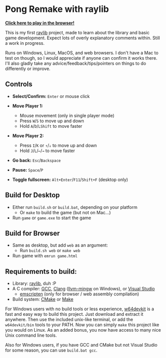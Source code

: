 # Pong Remake with raylib

[**Click here to play in the browser!**](https://auwsmit.github.io/raylib-pong-remake/)

This is my first [raylib](https://www.raylib.com/) project, made to learn about
the library and basic game development. Expect lots of overly explanatory
comments within. Still a work in progress.

Runs on Windows, Linux, MacOS, and web browsers. I don't have a Mac to test on
though, so I would appreciate if anyone can confirm it works there. I'll also
gladly take any advice/feedback/tips/pointers on things to do differently or
improve.

## Controls

- **Select/Confirm:** `Enter` or mouse click

- **Move Player 1:**
    - Mouse movement (only in single player mode)
    - Press `W`/`S` to move up and down
    - Hold `A`/`D`/`LShift` to move faster

- **Move Player 2:**
    - Press `I`/`K` or `↑`/`↓` to move up and down
    - Hold `J`/`L`/`←`/`→` to move faster

- **Go back:** `Esc`/`Backspace`

- **Pause:** `Space`/`P`

- **Toggle fullscreen:** `Alt+Enter`/`F11`/`Shift+F` (desktop only)

## Build for Desktop
- Either run `build.sh` or `build.bat`, depending on your platform
    - Or `make` to build the game (but not on Mac...)
- Run `game` or `game.exe` to start the game

## Build for Browser
- Same as desktop, but add `web` as an argument:
    - Run `build.sh web` or `make web`
- Run game with `emrun game.html`

## Requirements to build:

- Library: [raylib](https://www.raylib.com/), duh :P
- A C compiler: [GCC](https://gcc.gnu.org/), [Clang](https://clang.llvm.org/) ([llvm-mingw](https://github.com/mstorsjo/llvm-mingw)
on Windows), or [Visual Studio](https://visualstudio.microsoft.com/)
    - [emscripten](https://emscripten.org/) (only for browser / web assembly compilation)
- Build system: [CMake](https://cmake.org/) or [Make](https://en.wikipedia.org/wiki/Make_(software))

For Windows users with no build tools or less experience, [w64devkit](https://github.com/skeeto/w64devkit) is a fast and easy way to build this project. Just download and extract it anywhere. Then use the included unix-like terminal, or add the `w64devkit/bin` tools to your PATH. Now you can simply `make` this project like you would on Linux. As an added bonus, you now have access to many nice Unix command line tools.

Also for Windows users, if you have GCC and CMake but not Visual Studio for some reason, you can use `build.bat gcc`.
